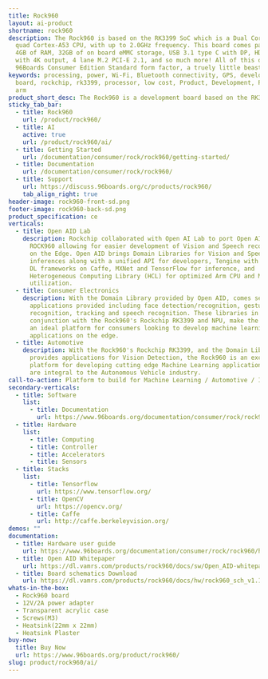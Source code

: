 ```yaml
---
title: Rock960
layout: ai-product
shortname: rock960
description: The Rock960 is based on the RK3399 SoC which is a Dual Cortex-A72 +
  quad Cortex-A53 CPU, with up to 2.0GHz frequency. This board comes packed with
  4GB of RAM, 32GB of on board eMMC storage, USB 3.1 type C with DP, HDMI 2.0
  with 4K output, 4 lane M.2 PCI-E 2.1, and so much more! All of this on the
  96Boards Consumer Edition Standard form factor, a truely little beast.
keywords: processing, power, Wi-Fi, Bluetooth connectivity, GPS, development,
  board, rockchip, rk3399, processor, low cost, Product, Development, Platform,
  arm
product_short_desc: The Rock960 is a development board based on the RK3399 SoC
sticky_tab_bar:
  - title: Rock960
    url: /product/rock960/
  - title: AI
    active: true
    url: /product/rock960/ai/
  - title: Getting Started
    url: /documentation/consumer/rock/rock960/getting-started/
  - title: Documentation
    url: /documentation/consumer/rock/rock960/
  - title: Support
    url: https://discuss.96boards.org/c/products/rock960/
    tab_align_right: true
header-image: rock960-front-sd.png
footer-image: rock960-back-sd.png
product_specification: ce
verticals:
  - title: Open AID Lab
    description: Rockchip collaborated with Open AI Lab to port Open AID onto the
      ROCK960 allowing for easier development of Vision and Speech recognition
      on the Edge. Open AID brings Domain Libraries for Vision and Speech
      inferences along with a unified API for developers, Tengine with improved
      DL frameworks on Caffe, MXNet and TensorFlow for inference, and
      Heterogeneous Computing Library (HCL) for optimized Arm CPU and Mali GPU
      utilization.
  - title: Consumer Electronics
    description: With the Domain Library provided by Open AID, comes several
      applications provided including face detection/recognition, gesture
      recognition, tracking and speech recognition. These libraries in
      conjunction with the Rock960's Rockchip RK3399 and NPU, make the Rock960
      an ideal platform for consumers looking to develop machine learning
      applications on the edge.
  - title: Automotive
    description: With the Rock960's Rockchip RK3399, and the Domain Library which
      provides applications for Vision Detection, the Rock960 is an excellent
      platform for developing cutting edge Machine Learning applications which
      are integral to the Autonomous Vehicle industry.
call-to-action: Platform to build for Machine Learning / Automotive / Industrial IoT
secondary-verticals:
  - title: Software
    list:
      - title: Documentation
        url: https://www.96boards.org/documentation/consumer/rock/rock960/
  - title: Hardware
    list:
      - title: Computing
      - title: Controller
      - title: Accelerators
      - title: Sensors
  - title: Stacks
    list:
      - title: Tensorflow
        url: https://www.tensorflow.org/
      - title: OpenCV
        url: https://opencv.org/
      - title: Caffe
        url: http://caffe.berkeleyvision.org/
demos: ""
documentation:
  - title: Hardware user guide
    url: https://www.96boards.org/documentation/consumer/rock/rock960/hardware-docs/hardware-user-manual.md.html
  - title: Open AID Whitepaper
    url: https://dl.vamrs.com/products/rock960/docs/sw/Open_AID-whitepaper.pdf
  - title: Board schematics Download
    url: https://dl.vamrs.com/products/rock960/docs/hw/rock960_sch_v1.1.pdf
whats-in-the-box:
  - Rock960 board
  - 12V/2A power adapter
  - Transparent acrylic case
  - Screws(M3)
  - Heatsink(22mm x 22mm)
  - Heatsink Plaster
buy-now:
  title: Buy Now
  url: https://www.96boards.org/product/rock960/
slug: product/rock960/ai/
---
```

